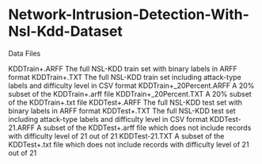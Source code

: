 # Network-Intrusion-Detection-With-Nsl-Kdd-Dataset

Data Files

KDDTrain+.ARFF	The full NSL-KDD train set with binary labels in ARFF format
KDDTrain+.TXT	The full NSL-KDD train set including attack-type labels and difficulty level in CSV format
KDDTrain+_20Percent.ARFF	A 20% subset of the KDDTrain+.arff file
KDDTrain+_20Percent.TXT	A 20% subset of the KDDTrain+.txt file
KDDTest+.ARFF	The full NSL-KDD test set with binary labels in ARFF format
KDDTest+.TXT	The full NSL-KDD test set including attack-type labels and difficulty level in CSV format
KDDTest-21.ARFF	A subset of the KDDTest+.arff file which does not include records with difficulty level of 21 out of 21
KDDTest-21.TXT	A subset of the KDDTest+.txt file which does not include records with difficulty level of 21 out of 21
